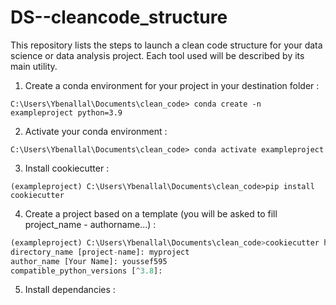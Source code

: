# DS--cleancode_structure
This repository lists the steps to launch a clean code structure for your data science or data analysis project. Each tool used will be described by its main utility.

1. Create a conda environment for your project in your destination folder :
```
C:\Users\Ybenallal\Documents\clean_code> conda create -n exampleproject python=3.9
```
2. Activate your conda environment :
```
C:\Users\Ybenallal\Documents\clean_code> conda activate exampleproject
```
3. Install cookiecutter :
```
(exampleproject) C:\Users\Ybenallal\Documents\clean_code>pip install cookiecutter
```
4. Create a project based on a template (you will be asked to fill project_name - authorname...) :
```python
(exampleproject) C:\Users\Ybenallal\Documents\clean_code>cookiecutter https://github.com/khuyentran1401/data-science-template --checkout dvc-poetry
directory_name [project-name]: myproject
author_name [Your Name]: youssef595
compatible_python_versions [^3.8]:
```
5. Install dependancies :
